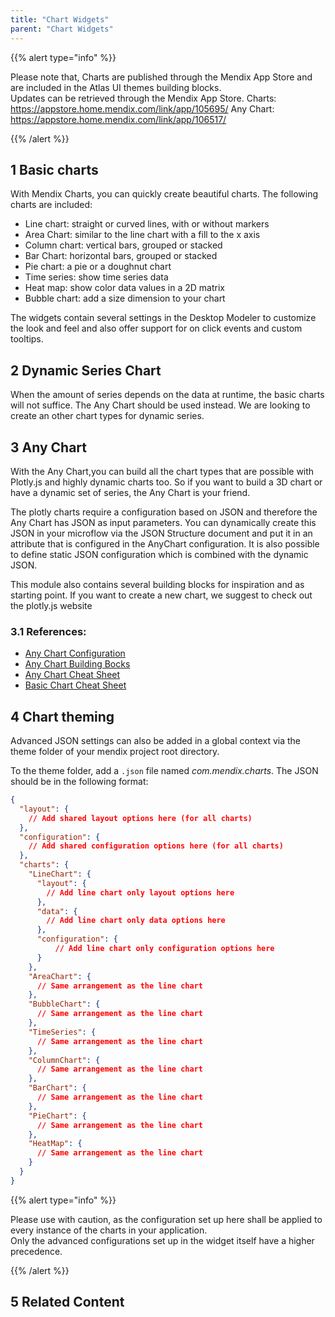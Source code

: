 ```yaml
---
title: "Chart Widgets"
parent: "Chart Widgets"
---
```


{{% alert type="info" %}}

Please note that, Charts are published through the Mendix App Store and are included in the Atlas UI themes building blocks.  
Updates can be retrieved through the Mendix App Store.
Charts: https://appstore.home.mendix.com/link/app/105695/
Any Chart: https://appstore.home.mendix.com/link/app/106517/

{{% /alert %}}

## 1 Basic charts
With Mendix Charts, you can quickly create beautiful charts. The following charts are included:
 - Line chart: straight or curved lines, with or without markers
 - Area Chart: similar to the line chart with a fill to the x axis
 - Column chart: vertical bars, grouped or stacked
 - Bar Chart: horizontal bars, grouped or stacked
 - Pie chart: a pie or a doughnut chart
 - Time series: show time series data
 - Heat map: show color data values in a 2D matrix
 - Bubble chart: add a size dimension to your chart

The widgets contain several settings in the Desktop Modeler to customize the look and feel and also offer support for on click events and custom tooltips.

## 2 Dynamic Series Chart
When the amount of series depends on the data at runtime, the basic charts will not suffice. The Any Chart should be used instead. We are looking to create an other chart types for dynamic series.

## 3 Any Chart
With the Any Chart,you can build all the chart types that are possible with Plotly.js and highly dynamic charts too. So if you want to build a 3D chart or have a dynamic set of series, the Any Chart is your friend.

The plotly charts require a configuration based on JSON and therefore the Any Chart has JSON as input parameters. You can dynamically create this JSON in your microflow via the JSON Structure document and put it in an attribute that is configured in the AnyChart configuration. It is also possible to define static JSON configuration which is combined with the dynamic JSON.

This module also contains several building blocks for inspiration and as starting point. If you want to create a new chart, we suggest to check out the plotly.js website

### 3.1 References:
- [Any Chart Configuration](charts-any-configuration)
- [Any Chart Building Bocks](charts-any-building-bocks)
- [Any Chart Cheat Sheet](charts-any-cheat-sheet)
- [Basic Chart Cheat Sheet](charts-advanced-cheat-sheet)

## 4 Chart theming
Advanced JSON settings can also be added in a global context via the theme folder of your mendix project root directory.

To the theme folder, add a `.json` file named *com.mendix.charts*. The JSON should be in the following format:

``` json
{
  "layout": {
    // Add shared layout options here (for all charts)
  },
  "configuration": {
    // Add shared configuration options here (for all charts)
  },
  "charts": {
    "LineChart": {
      "layout": {
        // Add line chart only layout options here
      },
      "data": {
        // Add line chart only data options here
      },
      "configuration": {
          // Add line chart only configuration options here
      }
    },
    "AreaChart": {
      // Same arrangement as the line chart
    },
    "BubbleChart": {
      // Same arrangement as the line chart
    },
    "TimeSeries": {
      // Same arrangement as the line chart
    },
    "ColumnChart": {
      // Same arrangement as the line chart
    },
    "BarChart": {
      // Same arrangement as the line chart
    },
    "PieChart": {
      // Same arrangement as the line chart
    },
    "HeatMap": {
      // Same arrangement as the line chart
    }
  }
}
```

{{% alert type="info" %}}

Please use with caution, as the configuration set up here shall be applied to every instance of the charts in your application.  
Only the advanced configurations set up in the widget itself have a higher precedence.

{{% /alert %}}

## 5 Related Content

